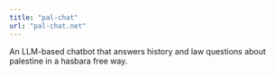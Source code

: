 ```yaml
---
title: "pal-chat"
url: "pal-chat.net"
---
```


An LLM-based chatbot that answers history and law questions about palestine in a hasbara free way.
